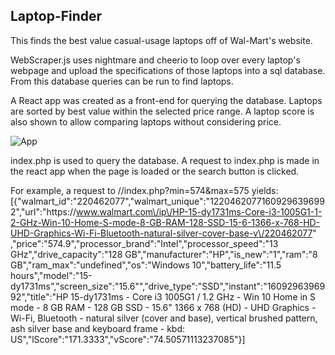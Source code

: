 ## Laptop-Finder

This finds the best value casual-usage laptops off of Wal-Mart's website.  

WebScraper.js uses nightmare and cheerio to loop over every laptop's webpage and upload the specifications of those laptops into a sql database.  From this database queries can be run to find laptops.

A React app was created as a front-end for querying the database.  Laptops are sorted by best value within the selected price range.  A laptop score is also shown to allow comparing laptops without considering price.

![App](https://user-images.githubusercontent.com/66924912/103328005-a738f680-4a1c-11eb-9005-156d3d6e9a6f.png)

index.php is used to query the database.  A request to index.php is made in the react app when the page is loaded or the search button is clicked.  

For example, a request to //index.php?min=574&max=575 yields:
[{"walmart_id":"220462077","walmart_unique":"12204620771609296396992","url":"https:\/\/www.walmart.com\/ip\/HP-15-dy1731ms-Core-i3-1005G1-1-2-GHz-Win-10-Home-S-mode-8-GB-RAM-128-SSD-15-6-1366-x-768-HD-UHD-Graphics-Wi-Fi-Bluetooth-natural-silver-cover-base-v\/220462077" ,"price":"574.9","processor_brand":"Intel","processor_speed":"13 GHz","drive_capacity":"128 GB","manufacturer":"HP","is_new":"1","ram":"8 GB","ram_max":"undefined","os":"Windows 10","battery_life":"11.5 hours","model":"15-dy1731ms","screen_size":"15.6\"","drive_type":"SSD","instant":"1609296396992","title":"HP 15-dy1731ms - Core i3 1005G1 \/ 1.2 GHz - Win 10 Home in S mode - 8 GB RAM - 128 GB SSD - 15.6\" 1366 x 768 (HD) - UHD Graphics - Wi-Fi, Bluetooth - natural silver (cover and base), vertical brushed pattern, ash silver base and keyboard frame - kbd: US","lScore":"171.3333","vScore":"74.50571113237085"}]
